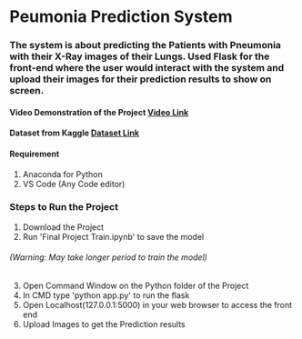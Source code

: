 # Peumonia Prediction System

### The system is about predicting the Patients with Pneumonia with their X-Ray images of their Lungs. Used Flask for the front-end where the user would interact with the system and upload their images for their prediction results to show on screen.

#### Video Demonstration of the Project [Video Link](https://youtu.be/_e4ajyvDqX0)

#### Dataset from Kaggle [Dataset Link](https://www.kaggle.com/paultimothymooney/chest-xray-pneumonia)

#### Requirement
1. Anaconda for Python
2. VS Code (Any Code editor) 


### Steps to Run the Project
1. Download the Project 
2. Run 'Final Project Train.ipynb' to save the model 
###### (Warning: May take longer period to train the model)
3. Open Command Window on the Python folder of the Project
4. In CMD type 'python app.py' to run the flask
5. Open Localhost(127.0.0.1:5000) in your web browser to access the front end
6. Upload Images to get the Prediction results



